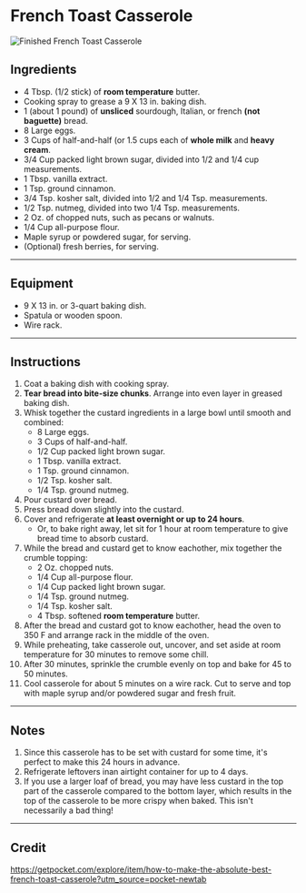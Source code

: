 # French Toast Casserole

![Finished French Toast Casserole](./french_toast_casserole.jpg)

## Ingredients

* 4 Tbsp. (1/2 stick) of **room temperature** butter.
* Cooking spray to grease a 9 X 13 in. baking dish.
* 1 (about 1 pound) of **unsliced** sourdough, Italian, or french **(not baguette)** bread.
* 8 Large eggs.
* 3 Cups of half-and-half (or 1.5 cups each of **whole milk** and **heavy cream**.
* 3/4 Cup packed light brown sugar, divided into 1/2 and 1/4 cup measurements.
* 1 Tbsp. vanilla extract.
* 1 Tsp. ground cinnamon.
* 3/4 Tsp. kosher salt, divided into 1/2 and 1/4 Tsp. measurements.
* 1/2 Tsp. nutmeg, divided into two 1/4 Tsp. measurements.
* 2 Oz. of chopped nuts, such as pecans or walnuts.
* 1/4 Cup all-purpose flour.
* Maple syrup or powdered sugar, for serving.
* (Optional) fresh berries, for serving.

---

## Equipment

* 9 X 13 in. or 3-quart baking dish.
* Spatula or wooden spoon.
* Wire rack.

---

## Instructions

1. Coat a baking dish with cooking spray.
1. **Tear bread into bite-size chunks**. Arrange into even layer in greased baking dish.
1. Whisk together the custard ingredients in a large bowl until smooth and combined:
   * 8 Large eggs.
   * 3 Cups of half-and-half.
   * 1/2 Cup packed light brown sugar.
   * 1 Tbsp. vanilla extract.
   * 1 Tsp. ground cinnamon.
   * 1/2 Tsp. kosher salt.
   * 1/4 Tsp. ground nutmeg.
1. Pour custard over bread.
1. Press bread down slightly into the custard.
1. Cover and refrigerate **at least overnight or up to 24 hours**.
   * Or, to bake right away, let sit for 1 hour at room temperature to give bread time to absorb custard.
1. While the bread and custard get to know eachother, mix together the crumble topping:
   * 2 Oz. chopped nuts.
   * 1/4 Cup all-purpose flour.
   * 1/4 Cup packed light brown sugar.
   * 1/4 Tsp. ground nutmeg.
   * 1/4 Tsp. kosher salt.
   * 4 Tbsp. softened **room temperature** butter.
1. After the bread and custard got to know eachother, head the oven to 350 F and arrange rack in the middle of the oven.
1. While preheating, take casserole out, uncover, and set aside at room temperature for 30 minutes to remove some chill.
1. After 30 minutes, sprinkle the crumble evenly on top and bake for 45 to 50 minutes.
1. Cool casserole for about 5 minutes on a wire rack. Cut to serve and top with maple syrup and/or powdered sugar and fresh fruit.

---

## Notes

1. Since this casserole has to be set with custard for some time, it's perfect to make this 24 hours in advance.
1. Refrigerate leftovers inan airtight container for up to 4 days.
1. If you use a larger loaf of bread, you may have less custard in the top part of the casserole compared to the bottom layer, which results in the top of the casserole to be more crispy when baked. This isn't necessarily a bad thing!

---

## Credit

https://getpocket.com/explore/item/how-to-make-the-absolute-best-french-toast-casserole?utm_source=pocket-newtab
